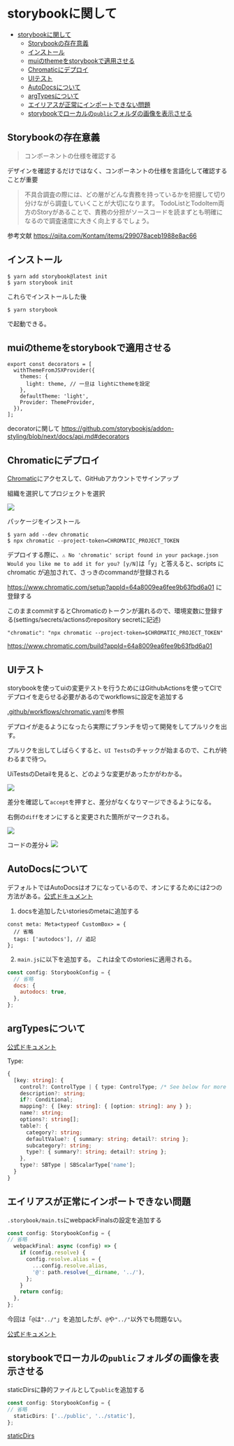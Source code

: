 # storybookに関して

- [storybookに関して](#storybookに関して)
  - [Storybookの存在意義](#storybookの存在意義)
  - [インストール](#インストール)
  - [muiのthemeをstorybookで適用させる](#muiのthemeをstorybookで適用させる)
  - [Chromaticにデプロイ](#chromaticにデプロイ)
  - [UIテスト](#uiテスト)
  - [AutoDocsについて](#autodocsについて)
  - [argTypesについて](#argtypesについて)
  - [エイリアスが正常にインポートできない問題](#エイリアスが正常にインポートできない問題)
  - [storybookでローカルの`public`フォルダの画像を表示させる](#storybookでローカルのpublicフォルダの画像を表示させる)


## Storybookの存在意義

> コンポーネントの仕様を確認する

デザインを確認するだけではなく、コンポーネントの仕様を言語化して確認することが重要

>不具合調査の際には、どの層がどんな責務を持っているかを把握して切り分けながら調査していくことが大切になります。
TodoListとTodoItem両方のStoryがあることで、責務の分担がソースコードを読まずとも明確になるので調査速度に大きく向上するでしょう。

参考文献
https://qiita.com/Kontam/items/299078aceb1988e8ac66

## インストール

```
$ yarn add storybook@latest init
$ yarn storybook init
```

これらでインストールした後

```
$ yarn storybook
```

で起動できる。

## muiのthemeをstorybookで適用させる

```ts:.storybook/preview.tsx
export const decorators = [
  withThemeFromJSXProvider({
    themes: {
      light: theme, // 一旦は lightにthemeを設定
    },
    defaultTheme: 'light',
    Provider: ThemeProvider,
  }),
];
```

decoratorに関して https://github.com/storybookjs/addon-styling/blob/next/docs/api.md#decorators

## Chromaticにデプロイ

[Chromatic](https://www.chromatic.com/?utm_source=storybook_website&utm_medium=link&utm_campaign=storybook)にアクセスして、GitHubアカウントでサインアップ

組織を選択してプロジェクトを選択

![](public/chromatic.png)

パッケージをインストール

```
$ yarn add --dev chromatic
$ npx chromatic --project-token=CHROMATIC_PROJECT_TOKEN
```

デプロイする際に、`⚠ No 'chromatic' script found in your package.json
Would you like me to add it for you? [y/N]`は「y」と答えると、scripts に chromatic が追加されて、さっきのcommandが登録される

https://www.chromatic.com/setup?appId=64a8009ea6fee9b63fbd6a01 に登録する

このままcommitするとChromaticのトークンが漏れるので、環境変数に登録する(settings/secrets/actionsのrepository secretに記述)

```
"chromatic": "npx chromatic --project-token=$CHROMATIC_PROJECT_TOKEN"
```

https://www.chromatic.com/build?appId=64a8009ea6fee9b63fbd6a01

## UIテスト

storybookを使ってuiの変更テストを行うためにはGithubActionsを使ってCIでデプロイを走らせる必要があるのでworkflowsに設定を追加する

[.github/workflows/chromatic.yaml](https://github.com/u-Hoshi/ui-library-1/blob/main/.github/workflows/chromatic.yaml)を参照

デプロイが走るようになったら実際にブランチを切って開発をしてプルリクを出す。

プルリクを出してしばらくすると、`UI Tests`のチャックが始まるので、これが終わるまで待つ。

UiTestsのDetailを見ると、どのような変更があったかがわかる。

![](public/storybookUiTest.png)

差分を確認して`accept`を押すと、差分がなくなりマージできるようになる。

右側の`diff`をオンにすると変更された箇所がマークされる。

![](public/chromaticdiff.png)

コードの差分↓
![](public/githubdiff.png)

## AutoDocsについて

デフォルトではAutoDocsはオフになっているので、オンにするためには2つの方法がある。[公式ドキュメント](https://storybook.js.org/blog/storybook-7-docs/#:~:text=Autodocs%20is%20now%20opt%2Din)

1. docsを追加したいstoriesのmetaに追加する

```tsx
const meta: Meta<typeof CustomBox> = {
  // 省略
  tags: ['autodocs'], // 追記
};
```

2. `main.js`に以下を追加する。
   これは全てのstoriesに適用される。

```js:.storybook/main.js
const config: StorybookConfig = {
  // 省略
  docs: {
    autodocs: true,
  },
};

```

## argTypesについて

[公式ドキュメント](https://storybook.js.org/docs/react/api/arg-types)

Type:

```ts
{
  [key: string]: {
    control?: ControlType | { type: ControlType; /* See below for more */ };
    description?: string;
    if?: Conditional;
    mapping?: { [key: string]: { [option: string]: any } };
    name?: string;
    options?: string[];
    table?: {
      category?: string;
      defaultValue?: { summary: string; detail?: string };
      subcategory?: string;
      type?: { summary?: string; detail?: string };
    },
    type?: SBType | SBScalarType['name'];
  }
}
```

## エイリアスが正常にインポートできない問題

`.storybook/main.ts`にwebpackFinalsの設定を追加する

```ts:.storybook/main.ts
const config: StorybookConfig = {
// 省略
  webpackFinal: async (config) => {
    if (config.resolve) {
      config.resolve.alias = {
        ...config.resolve.alias,
        '@': path.resolve(__dirname, '../'),
      };
    }
    return config;
  },
};
```

今回は「`@`は`"../"`」を追加したが、`@`や`"../"`以外でも問題ない。

[公式ドキュメント](https://storybook.js.org/docs/react/builders/webpack#troubleshooting)

## storybookでローカルの`public`フォルダの画像を表示させる

staticDirsに静的ファイルとして`public`を追加する

```ts:.storybook/main.ts
const config: StorybookConfig = {
// 省略
  staticDirs: ['../public', '../static'],
};
```

[staticDirs](https://storybook.js.org/docs/react/api/main-config-static-dirs)
